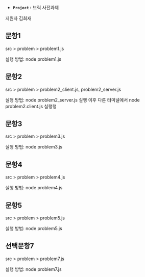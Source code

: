 
- **`Project` :** 브릭 사전과제

지원자 김희재 

## 문항1
src > problem > problem1.js

실행 방법: node problem1.js

## 문항2
src > problem > problem2_client.js, problem2_server.js

실행 방법:  node problem2_server.js 실행 이후 다른 터미널에서 node problem2.client.js 실행행

## 문항3
src > problem > problem3.js

실행 방법: node problem3.js
  
## 문항4
src > problem > problem4.js

실행 방법: node problem4.js

## 문항5
src > problem > problem5.js

실행 방법: node problem5.js

## 선택문항7
src > problem > problem7.js

실행 방법: node problem7.js
